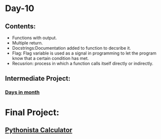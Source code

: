 # Day-10
## Contents:
* Functions with output.
* Multiple return.
* Docstrings:Documentation added to function to decsribe it.
* Flag: Flag variable is used as a signal in programming to let the program know that a certain condition has met.
* Recusrion:  process in which a function calls itself directly or indirectly.

## Intermediate Project: 
### [Days in month](https://github.com/govindrathore27/100-Days-Of_Python/blob/main/Day-010/Days%20In%20Month/Day%20In%20month.ipynb)

# Final Project:
## [Pythonista Calculator](https://github.com/govindrathore27/100-Days-Of_Python/blob/main/Day-010/Pythonista%20Calculator/Calculator.ipynb)
